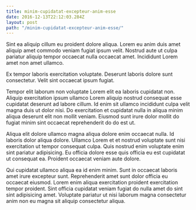```yaml
---
title: minim-cupidatat-excepteur-anim-esse
date: 2016-12-13T22:12:03.284Z
layout: post
path: "/minim-cupidatat-excepteur-anim-esse/"
---
```


Sint ea aliquip cillum eu proident dolore aliqua. Lorem eu anim duis amet aliquip amet commodo veniam fugiat ipsum velit. Nostrud aute ut culpa pariatur aliquip tempor occaecat nulla occaecat amet. Incididunt Lorem amet non amet ullamco.

Ex tempor laboris exercitation voluptate. Deserunt laboris dolore sunt consectetur. Velit sint occaecat ipsum fugiat.

Tempor elit laborum non voluptate Lorem elit ea laboris cupidatat non. Aliquip exercitation ipsum ullamco Lorem aliquip nostrud consequat esse cupidatat deserunt ad labore cillum. Id enim sit ullamco incididunt culpa velit magna duis ut dolor nisi. Do exercitation et cupidatat nulla in aliqua minim aliqua deserunt elit non mollit veniam. Eiusmod sunt irure dolor mollit do fugiat minim sint occaecat reprehenderit do do est ut.

Aliqua elit dolore ullamco magna aliqua dolore enim occaecat nulla. Id laboris dolor aliqua dolore. Ullamco Lorem et et nostrud voluptate sunt nisi exercitation ut tempor consequat culpa. Quis nostrud enim voluptate enim sint pariatur adipisicing. Eu officia dolore esse quis officia eu est cupidatat ut consequat ea. Proident occaecat veniam aute dolore.

Qui cupidatat ullamco aliqua ea id enim minim. Sunt in occaecat laboris amet irure excepteur sunt. Reprehenderit amet sunt dolor officia eu occaecat eiusmod. Lorem enim aliqua exercitation proident exercitation tempor proident. Sint officia cupidatat veniam fugiat do nulla amet do sint sint adipisicing amet. Voluptate pariatur ut nisi laborum magna consectetur anim non eu magna sit aliquip consectetur aliqua.